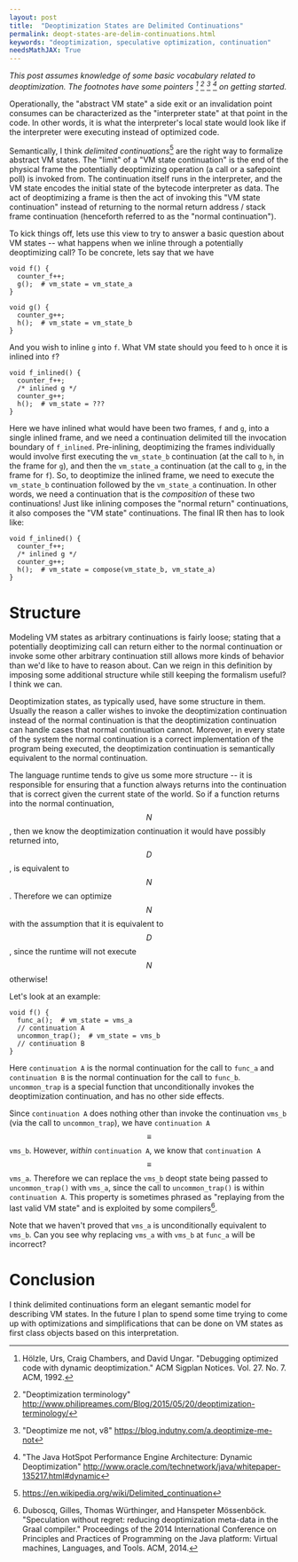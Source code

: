 ```yaml
---
layout: post
title:  "Deoptimization States are Delimited Continuations"
permalink: deopt-states-are-delim-continuations.html
keywords: "deoptimization, speculative optimization, continuation"
needsMathJAX: True
---
```


*This post assumes knowledge of some basic vocabulary related to
deoptimization.  The footnotes have some pointers [^urs_craig_david]
[^deoptintro] [^deoptv8] [^deoptjvm] on getting started.*

[^urs_craig_david]: Hölzle, Urs, Craig Chambers, and David Ungar. "Debugging optimized code with dynamic deoptimization." ACM Sigplan Notices. Vol. 27. No. 7. ACM, 1992.
[^deoptintro]: "Deoptimization terminology" <http://www.philipreames.com/Blog/2015/05/20/deoptimization-terminology/>
[^deoptv8]: "Deoptimize me not, v8" <https://blog.indutny.com/a.deoptimize-me-not>
[^deoptjvm]: "The Java HotSpot Performance Engine Architecture: Dynamic Deoptimization" <http://www.oracle.com/technetwork/java/whitepaper-135217.html#dynamic>


Operationally, the "abstract VM state" a side exit or an invalidation
point consumes can be characterized as the "interpreter state" at that
point in the code.  In other words, it is what the interpreter's local
state would look like if the interpreter were executing instead of
optimized code.

Semantically, I think *delimited continuations*[^delim] are the right
way to formalize abstract VM states.  The "limit" of a "VM state
continuation" is the end of the physical frame the potentially
deoptimizing operation (a call or a safepoint poll) is invoked from.
The continuation itself runs in the interpreter, and the VM state
encodes the initial state of the bytecode interpreter as data.  The
act of deoptimizing a frame is then the act of invoking this "VM state
continuation" instead of returning to the normal return address /
stack frame continuation (henceforth referred to as the "normal
continuation").

[^delim]: <https://en.wikipedia.org/wiki/Delimited_continuation>

To kick things off, lets use this view to try to answer a basic
question about VM states -- what happens when we inline through a
potentially deoptimizing call?  To be concrete, lets say that we have

    void f() {
      counter_f++;
      g();  # vm_state = vm_state_a
    }
    
    void g() {
      counter_g++;
      h();  # vm_state = vm_state_b
    }

And you wish to inline `g` into `f`.  What VM state should you feed to
`h` once it is inlined into `f`?

    void f_inlined() {
      counter_f++;
      /* inlined g */
      counter_g++;
      h();  # vm_state = ???
    }

Here we have inlined what would have been two frames, `f` and `g`,
into a single inlined frame, and we need a continuation delimited till
the invocation boundary of `f_inlined`.  Pre-inlining, deoptimizing
the frames individually would involve first executing the `vm_state_b`
continuation (at the call to `h`, in the frame for `g`), and then the
`vm_state_a` continuation (at the call to `g`, in the frame for `f`).
So, to deoptimize the inlined frame, we need to execute the
`vm_state_b` continuation followed by the `vm_state_a` continuation.
In other words, we need a continuation that is the *composition* of
these two continuations!  Just like inlining composes the "normal
return" continuations, it also composes the "VM state" continuations.
The final IR then has to look like:

    void f_inlined() {
      counter_f++;
      /* inlined g */
      counter_g++;
      h();  # vm_state = compose(vm_state_b, vm_state_a)
    }

# Structure

Modeling VM states as arbitrary continuations is fairly loose; stating
that a potentially deoptimizing call can return either to the normal
continuation or invoke some other arbitrary continuation still allows
more kinds of behavior than we'd like to have to reason about.  Can we
reign in this definition by imposing some additional structure while
still keeping the formalism useful?  I think we can.

Deoptimization states, as typically used, have some structure in them.
Usually the reason a caller wishes to invoke the deoptimization
continuation instead of the normal continuation is that the
deoptimization continuation can handle cases that normal continuation
cannot.  Moreover, in every state of the system the normal
continuation is a correct implementation of the program being
executed, the deoptimization continuation is semantically equivalent
to the normal continuation.

The language runtime tends to give us some more structure -- it is
responsible for ensuring that a function always returns into the
continuation that is correct given the current state of the world.  So
if a function returns into the normal continuation, $$N$$, then we
know the deoptimization continuation it would have possibly returned
into, $$D$$, is equivalent to $$N$$.  Therefore we can optimize $$N$$
with the assumption that it is equivalent to $$D$$, since the runtime
will not execute $$N$$ otherwise!

Let's look at an example:

    void f() {
      func_a();  # vm_state = vms_a
      // continuation A
      uncommon_trap();  # vm_state = vms_b
      // continuation B
    }

Here `continuation A` is the normal continuation for the call to
`func_a` and `continuation B` is the normal continuation for the call
to `func_b`.  `uncommon_trap` is a special function that
unconditionally invokes the deoptimization continuation, and has no
other side effects.

Since `continuation A` does nothing other than invoke the
continuation `vms_b` (via the call to `uncommon_trap`), we have
`continuation A` $$\equiv$$ `vms_b`.  However, *within* `continuation
A`, we know that `continuation A` $$\equiv$$ `vms_a`.  Therefore we
can replace the `vms_b` deopt state being passed to `uncommon_trap()`
with `vms_a`, since the call to `uncommon_trap()` is within
`continuation A`.  This property is sometimes phrased as "replaying
from the last valid VM state" and is exploited by some
compilers[^graal].

Note that we haven't proved that `vms_a` is unconditionally equivalent
to `vms_b`.  Can you see why replacing `vms_a` with `vms_b` at
`func_a` will be incorrect?

# Conclusion

I think delimited continuations form an elegant semantic model for
describing VM states.  In the future I plan to spend some time trying
to come up with optimizations and simplifications that can be done on
VM states as first class objects based on this interpretation.

[^graal]: Duboscq, Gilles, Thomas Würthinger, and Hanspeter Mössenböck. "Speculation without regret: reducing deoptimization meta-data in the Graal compiler." Proceedings of the 2014 International Conference on Principles and Practices of Programming on the Java platform: Virtual machines, Languages, and Tools. ACM, 2014.
